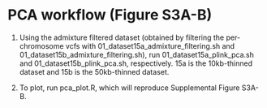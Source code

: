 # PCA workflow (Figure S3A-B) 

1. Using the admixture filtered dataset (obtained by filtering the per-chromosome vcfs with 01_dataset15a_admixture_filtering.sh and 01_dataset15b_admixture_filtering.sh),
   run 01_dataset15a_plink_pca.sh and 01_dataset15b_plink_pca.sh, respectively. 15a is the 10kb-thinned dataset and 15b is the 50kb-thinned dataset.

2. To plot, run pca_plot.R, which will reproduce Supplemental Figure S3A-B. 
